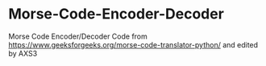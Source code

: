 # Morse-Code-Encoder-Decoder
Morse Code Encoder/Decoder
Code from https://www.geeksforgeeks.org/morse-code-translator-python/ and edited by AXS3
